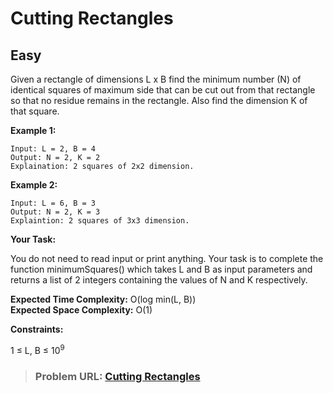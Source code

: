 # **Cutting Rectangles**

## **Easy**

Given a rectangle of dimensions L x B find the minimum number (N) of identical squares of maximum side that can be cut out from that rectangle so that no residue remains in the rectangle. Also find the dimension K of that square.

**Example 1:**

```
Input: L = 2, B = 4
Output: N = 2, K = 2
Explaination: 2 squares of 2x2 dimension.
```

**Example 2:**

```
Input: L = 6, B = 3
Output: N = 2, K = 3
Explaintion: 2 squares of 3x3 dimension.
```

**Your Task:**  

You do not need to read input or print anything. Your task is to complete the function minimumSquares() which takes L and B as input parameters and returns a list of 2 integers containing the values of N and K respectively.

**Expected Time Complexity:** O(log min(L, B))  
**Expected Space Complexity:** O(1)    

**Constraints:**

1 ≤ L, B ≤ $10^9$     

> ### **Problem URL: [Cutting Rectangles](https://practice.geeksforgeeks.org/problems/a7a4da81b20f4a05bbd93f5786fcf7478298f4f5/1)**
